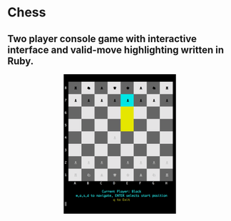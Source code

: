 # Chess
## Two player console game with interactive interface and valid-move highlighting written in Ruby.
<div class="chess" align="center" styles="box-shadow: 5px 5px 5px black;"><img src="chessgame.gif" width="50%"></div>
<style>
  .chess {
  box-shadow: 5x 5x 5x black;
  }
</style>

